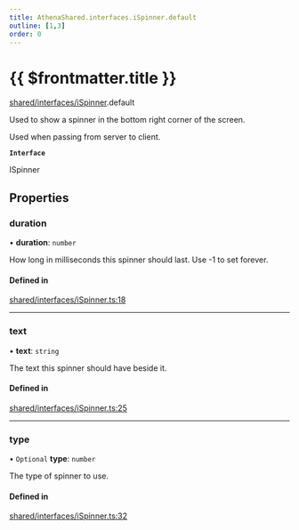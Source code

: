 ```yaml
---
title: AthenaShared.interfaces.iSpinner.default
outline: [1,3]
order: 0
---
```


# {{ $frontmatter.title }}


[shared/interfaces/iSpinner](../modules/shared_interfaces_iSpinner.md).default

Used to show a spinner in the bottom right corner of the screen.

Used when passing from server to client.

**`Interface`**

ISpinner

## Properties

### duration

• **duration**: `number`

How long in milliseconds this spinner should last.
Use -1 to set forever.

#### Defined in

[shared/interfaces/iSpinner.ts:18](https://github.com/Stuyk/altv-athena/blob/7805c27/src/core/shared/interfaces/iSpinner.ts#L18)

___

### text

• **text**: `string`

The text this spinner should have beside it.

#### Defined in

[shared/interfaces/iSpinner.ts:25](https://github.com/Stuyk/altv-athena/blob/7805c27/src/core/shared/interfaces/iSpinner.ts#L25)

___

### type

• `Optional` **type**: `number`

The type of spinner to use.

#### Defined in

[shared/interfaces/iSpinner.ts:32](https://github.com/Stuyk/altv-athena/blob/7805c27/src/core/shared/interfaces/iSpinner.ts#L32)

